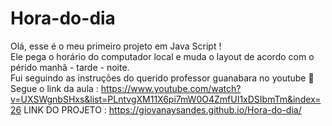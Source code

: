 # Hora-do-dia
Olá, esse é o meu primeiro projeto em Java Script ! </br>
Ele pega o horário do computador local e muda o layout de acordo com o pérido manhã - tarde - noite.  
Fui seguindo as instruções do querido professor guanabara no youtube 💜 </br>
Segue o link da aula : https://www.youtube.com/watch?v=UXSWgnbSHxs&list=PLntvgXM11X6pi7mW0O4ZmfUI1xDSIbmTm&index=26 
LINK DO PROJETO : https://giovanaysandes.github.io/Hora-do-dia/
